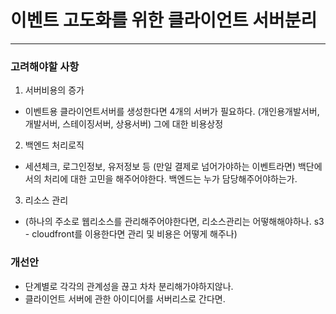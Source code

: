 # 이벤트 고도화를 위한 클라이언트 서버분리
---

### 고려해야할 사항

 1. 서버비용의 증가 
 - 이벤트용 클라이언트서버를 생성한다면 4개의 서버가 필요하다. (개인용개발서버, 개발서버, 스테이징서버, 상용서버) 그에 대한 비용상정
 
 2. 백엔드 처리로직
 - 세션체크, 로그인정보, 유저정보 등 (만일 결제로 넘어가야하는 이벤트라면) 백단에서의 처리에 대한 고민을 해주어야한다. 백엔드는 누가 담당해주어야하는가.
 
 3. 리소스 관리
 - (하나의 주소로 웹리소스를 관리해주어야한다면, 리소스관리는 어떻해해야하나. s3 - cloudfront를 이용한다면 관리 및 비용은 어떻게 해주나)
 
### 개선안

* 단계별로 각각의 관계성을 끊고 차차 분리해가야하지않나.
* 클라이언트 서버에 관한 아이디어를 서버리스로 간다면.

 
 
